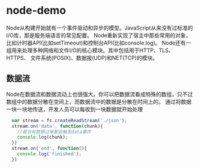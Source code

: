 # node-demo
Node从构建开始就有一个事件驱动和异步的模型。JavaScript从来没有过标准的I/O库，那是服务端语言的常见配置。
Node重新实现了宿主中那些常用的对象，比如计时器API(比如setTimeout)和控制台API(比如console.log)。
Node还有一组用来处理多种网络和文件I/O的核心模块。其中包括用于HTTP、TLS、HTTPS、 文件系统(POSIX)、数据报(UDP)和NET(TCP)的模块。

数据流
-
Node在数据流和数据流动上也很强大。你可以把数据流看成特殊的数组，只不过数组中的数据分散在空间上，而数据流中的数据是分散在时间上的。
通过将数据一块一块地传送，开发人员可以每收到一块数据就开始处理
```javascript
  var stream = fs.createReadStream('./json');
  stream.on('data', function(chunk){
    //每当有数据过来都会触发data事件
    console.log(chunk);
  })
  stream.on('end', function(){
    console.log('finished');
  })
```


